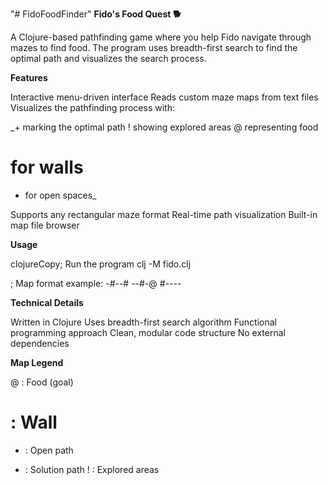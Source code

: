 "# FidoFoodFinder" 
**Fido's Food Quest 🐕**

A Clojure-based pathfinding game where you help Fido navigate through mazes to find food. The program uses breadth-first search to find the optimal path and visualizes the search process.

**Features**

Interactive menu-driven interface
Reads custom maze maps from text files
Visualizes the pathfinding process with:

_+ marking the optimal path
! showing explored areas
@ representing food
# for walls
- for open spaces_


Supports any rectangular maze format
Real-time path visualization
Built-in map file browser

**Usage**

clojureCopy; Run the program
clj -M fido.clj

; Map format example:
-#--#
--#-@
#----

**Technical Details**

Written in Clojure
Uses breadth-first search algorithm
Functional programming approach
Clean, modular code structure
No external dependencies

**Map Legend**

@ : Food (goal)
# : Wall
- : Open path
+ : Solution path
! : Explored areas

